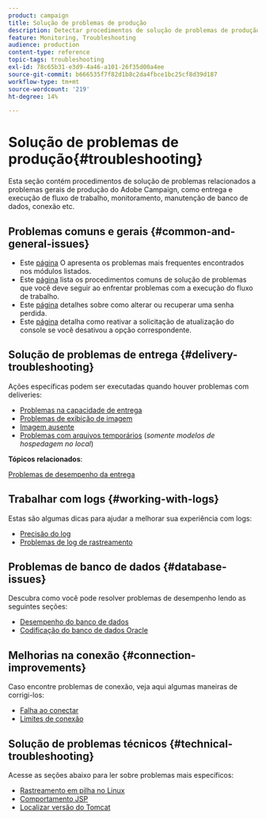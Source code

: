 ```yaml
---
product: campaign
title: Solução de problemas de produção
description: Detectar procedimentos de solução de problemas de produção relacionados à configuração, ao monitoramento, ao processo de upgrade, ao processamento de dados e ao procedimento de manutenção do banco de dados do Adobe Campaign
feature: Monitoring, Troubleshooting
audience: production
content-type: reference
topic-tags: troubleshooting
exl-id: 78c65b31-e3d9-4a46-a101-26f35d00a4ee
source-git-commit: b666535f7f82d1b8c2da4fbce1bc25cf8d39d187
workflow-type: tm+mt
source-wordcount: '219'
ht-degree: 14%

---
```


# Solução de problemas de produção{#troubleshooting}



Esta seção contém procedimentos de solução de problemas relacionados a problemas gerais de produção do Adobe Campaign, como entrega e execução de fluxo de trabalho, monitoramento, manutenção de banco de dados, conexão etc.

## Problemas comuns e gerais {#common-and-general-issues}

* Este [página](../../production/using/modules-and-frequent-issues.md) O apresenta os problemas mais frequentes encontrados nos módulos listados.
* Este [página](../../production/using/workflow-execution.md) lista os procedimentos comuns de solução de problemas que você deve seguir ao enfrentar problemas com a execução do fluxo de trabalho.
* Este [página](../../production/using/lost-password.md) detalhes sobre como alterar ou recuperar uma senha perdida.
* Este [página](../../production/using/console-update.md) detalha como reativar a solicitação de atualização do console se você desativou a opção correspondente.

## Solução de problemas de entrega {#delivery-troubleshooting}

Ações específicas podem ser executadas quando houver problemas com deliveries:
* [Problemas na capacidade de entrega](../../production/using/performance-and-throughput-issues.md#deliverability_issues)
* [Problemas de exibição de imagem](../../production/using/image-display-issues.md)
* [Imagem ausente](../../production/using/images-missing.md)
* [Problemas com arquivos temporários](../../production/using/temporary-files.md) (*somente modelos de hospedagem no local*)

**Tópicos relacionados**:

[Problemas de desempenho da entrega](../../delivery/using/delivery-performances.md)

## Trabalhar com logs {#working-with-logs}

Estas são algumas dicas para ajudar a melhorar sua experiência com logs:

* [Precisão do log](../../production/using/log-precision.md)
* [Problemas de log de rastreamento](../../production/using/tracking-logs-issues.md)

## Problemas de banco de dados {#database-issues}

Descubra como você pode resolver problemas de desempenho lendo as seguintes seções:

* [Desempenho do banco de dados](../../production/using/database-performances.md)
* [Codificação do banco de dados Oracle](../../production/using/encoding-of-the-oracle-database.md)

## Melhorias na conexão {#connection-improvements}

Caso encontre problemas de conexão, veja aqui algumas maneiras de corrigi-los:

* [Falha ao conectar](../../production/using/failure-to-connect.md)
* [Limites de conexão](../../production/using/connection-thresholds.md)

## Solução de problemas técnicos {#technical-troubleshooting}

Acesse as seções abaixo para ler sobre problemas mais específicos:

* [Rastreamento em pilha no Linux](../../production/using/stack-trace-in-linux.md)
* [Comportamento JSP](../../production/using/jsp-behavior.md)
* [Localizar versão do Tomcat](../../production/using/locate-tomcat-version.md)
